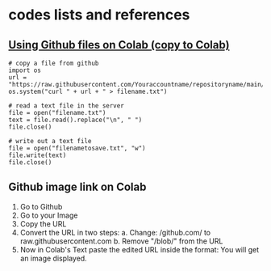 # codes lists and references

## [Using Github files on Colab (copy to Colab)](https://github.com/MK316/codes/blob/main/Files_from_Github_to_Colab.ipynb)

```
# copy a file from github
import os
url = "https://raw.githubusercontent.com/Youraccountname/repositoryname/main/foldername/filename.txt"
os.system("curl " + url + " > filename.txt")
```
```
# read a text file in the server
file = open("filename.txt")
text = file.read().replace("\n", " ")
file.close()
```

```
# write out a text file
file = open("filenametosave.txt", "w")
file.write(text)
file.close()
```


## Github image link on Colab

1. Go to Github
2. Go to your Image
3. Copy the URL
4. Convert the URL in two steps: a. Change: /github.com/ to raw.githubusercontent.com b. Remove "/blob/" from the URL
5. Now in Colab's Text paste the edited URL inside the format: You will get an image displayed.
